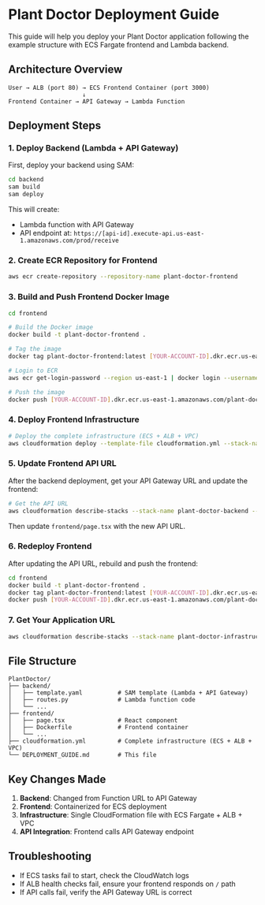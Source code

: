 # Plant Doctor Deployment Guide

This guide will help you deploy your Plant Doctor application following the example structure with ECS Fargate frontend and Lambda backend.

## Architecture Overview

```
User → ALB (port 80) → ECS Frontend Container (port 3000)
                     ↓
Frontend Container → API Gateway → Lambda Function
```

## Deployment Steps

### 1. Deploy Backend (Lambda + API Gateway)

First, deploy your backend using SAM:

```bash
cd backend
sam build
sam deploy
```

This will create:
- Lambda function with API Gateway
- API endpoint at: `https://[api-id].execute-api.us-east-1.amazonaws.com/prod/receive`

### 2. Create ECR Repository for Frontend

```bash
aws ecr create-repository --repository-name plant-doctor-frontend
```

### 3. Build and Push Frontend Docker Image

```bash
cd frontend

# Build the Docker image
docker build -t plant-doctor-frontend .

# Tag the image
docker tag plant-doctor-frontend:latest [YOUR-ACCOUNT-ID].dkr.ecr.us-east-1.amazonaws.com/plant-doctor-frontend:latest

# Login to ECR
aws ecr get-login-password --region us-east-1 | docker login --username AWS --password-stdin [YOUR-ACCOUNT-ID].dkr.ecr.us-east-1.amazonaws.com

# Push the image
docker push [YOUR-ACCOUNT-ID].dkr.ecr.us-east-1.amazonaws.com/plant-doctor-frontend:latest
```

### 4. Deploy Frontend Infrastructure

```bash
# Deploy the complete infrastructure (ECS + ALB + VPC)
aws cloudformation deploy --template-file cloudformation.yml --stack-name plant-doctor-infrastructure
```

### 5. Update Frontend API URL

After the backend deployment, get your API Gateway URL and update the frontend:

```bash
# Get the API URL
aws cloudformation describe-stacks --stack-name plant-doctor-backend --query "Stacks[0].Outputs[?OutputKey=='ApiUrl'].OutputValue" --output text
```

Then update `frontend/page.tsx` with the new API URL.

### 6. Redeploy Frontend

After updating the API URL, rebuild and push the frontend:

```bash
cd frontend
docker build -t plant-doctor-frontend .
docker tag plant-doctor-frontend:latest [YOUR-ACCOUNT-ID].dkr.ecr.us-east-1.amazonaws.com/plant-doctor-frontend:latest
docker push [YOUR-ACCOUNT-ID].dkr.ecr.us-east-1.amazonaws.com/plant-doctor-frontend:latest
```

### 7. Get Your Application URL

```bash
aws cloudformation describe-stacks --stack-name plant-doctor-infrastructure --query "Stacks[0].Outputs[?OutputKey=='ApplicationURL'].OutputValue" --output text
```

## File Structure

```
PlantDoctor/
├── backend/
│   ├── template.yaml          # SAM template (Lambda + API Gateway)
│   ├── routes.py              # Lambda function code
│   └── ...
├── frontend/
│   ├── page.tsx               # React component
│   ├── Dockerfile             # Frontend container
│   └── ...
├── cloudformation.yml         # Complete infrastructure (ECS + ALB + VPC)
└── DEPLOYMENT_GUIDE.md        # This file
```

## Key Changes Made

1. **Backend**: Changed from Function URL to API Gateway
2. **Frontend**: Containerized for ECS deployment
3. **Infrastructure**: Single CloudFormation file with ECS Fargate + ALB + VPC
4. **API Integration**: Frontend calls API Gateway endpoint

## Troubleshooting

- If ECS tasks fail to start, check the CloudWatch logs
- If ALB health checks fail, ensure your frontend responds on `/` path
- If API calls fail, verify the API Gateway URL is correct 